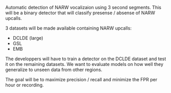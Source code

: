 Automatic detection of NARW vocalizaion using 3 second segments. This will be a binary detector that will classify presense / absense of NARW upcalls.

3 datasets will be made available containing NARW upcalls:

* DCLDE (large)
* GSL 
* EMB 

The developpers will have to train a detector on the DCLDE dataset and test it on the remaining datasets. We want to evaluate models on how well they generalize to unseen data from other regions.

The goal will be to maximize precision / recall and minimize the FPR per hour or recording.

